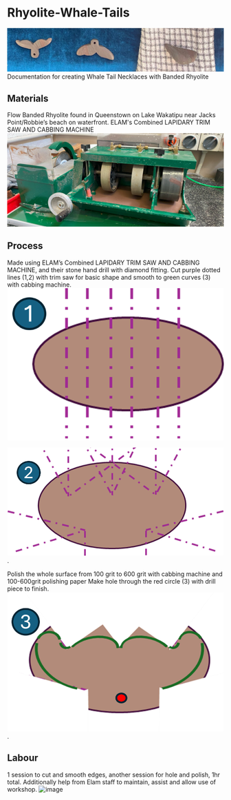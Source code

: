 # Rhyolite-Whale-Tails
![alt text](https://github.com/ParanoidAndriod6642/Rhyolite-Whale-Tails/blob/main/WhaleTail%20Rhyolite.png "Whale Tails")
Documentation for creating Whale Tail Necklaces with Banded Rhyolite
## Materials
Flow Banded Rhyolite found in Queenstown on Lake Wakatipu near Jacks Point/Robbie’s beach on waterfront.
ELAM's Combined LAPIDARY TRIM SAW AND CABBING MACHINE
![alt text](https://github.com/ParanoidAndriod6642/Rhyolite-Whale-Tails/blob/main/Machine1.png "Machine Picture")
## Process
Made using ELAM’s Combined LAPIDARY TRIM SAW AND CABBING MACHINE, and their stone hand drill with diamond fitting.
Cut purple dotted lines (1,2) with trim saw for basic shape and smooth to green curves (3) with cabbing machine.
![alt text](https://github.com/ParanoidAndriod6642/Rhyolite-Whale-Tails/blob/main/WhaleTail1.png "Whale Tail Diagram 1")

![alt text](https://github.com/ParanoidAndriod6642/Rhyolite-Whale-Tails/blob/main/WhaleTail2.png "Whale Tail Diagram 2").

Polish the whole surface from 100 grit to 600 grit with cabbing machine and 100-600grit polishing paper
Make hole through the red circle (3) with drill piece to finish.
![alt text](https://github.com/ParanoidAndriod6642/Rhyolite-Whale-Tails/blob/main/WhaleTail3.png "Whale Tail Diagram 3").
## Labour
1 session to cut and smooth edges, another session for hole and polish, 1hr total.
Additionally help from Elam staff to maintain, assist and allow use of workshop.
![image](https://github.com/user-attachments/assets/3124fb05-2c5d-4edd-bdef-e74a596e9592)
